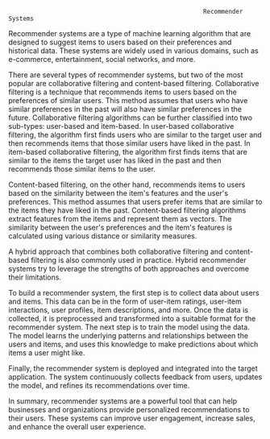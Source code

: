                                                           Recommender Systems
Recommender systems are a type of machine learning algorithm that are designed to suggest items to users based on their preferences and historical data. These systems are widely used in various domains, such as e-commerce, entertainment, social networks, and more.

There are several types of recommender systems, but two of the most popular are collaborative filtering and content-based filtering. Collaborative filtering is a technique that recommends items to users based on the preferences of similar users. This method assumes that users who have similar preferences in the past will also have similar preferences in the future. Collaborative filtering algorithms can be further classified into two sub-types: user-based and item-based. In user-based collaborative filtering, the algorithm first finds users who are similar to the target user and then recommends items that those similar users have liked in the past. In item-based collaborative filtering, the algorithm first finds items that are similar to the items the target user has liked in the past and then recommends those similar items to the user.

Content-based filtering, on the other hand, recommends items to users based on the similarity between the item's features and the user's preferences. This method assumes that users prefer items that are similar to the items they have liked in the past. Content-based filtering algorithms extract features from the items and represent them as vectors. The similarity between the user's preferences and the item's features is calculated using various distance or similarity measures.

A hybrid approach that combines both collaborative filtering and content-based filtering is also commonly used in practice. Hybrid recommender systems try to leverage the strengths of both approaches and overcome their limitations.

To build a recommender system, the first step is to collect data about users and items. This data can be in the form of user-item ratings, user-item interactions, user profiles, item descriptions, and more. Once the data is collected, it is preprocessed and transformed into a suitable format for the recommender system. The next step is to train the model using the data. The model learns the underlying patterns and relationships between the users and items, and uses this knowledge to make predictions about which items a user might like.

Finally, the recommender system is deployed and integrated into the target application. The system continuously collects feedback from users, updates the model, and refines its recommendations over time.

In summary, recommender systems are a powerful tool that can help businesses and organizations provide personalized recommendations to their users. These systems can improve user engagement, increase sales, and enhance the overall user experience.                                                          
